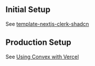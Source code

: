 
## Initial Setup

See [template-nextjs-clerk-shadcn](https://github.com/get-convex/template-nextjs-clerk-shadcn)

## Production Setup

See [Using Convex with Vercel](https://docs.convex.dev/production/hosting/vercel)
